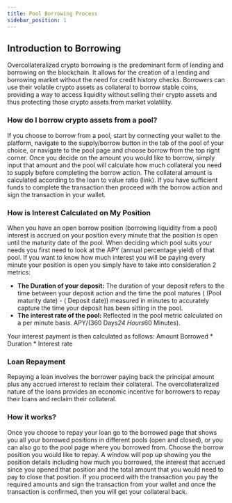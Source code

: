 ```yaml
---
title: Pool Borrowing Process 
sidebar_position: 1
---
```


## Introduction to Borrowing

Overcollateralized crypto borrowing is the predominant form of lending and borrowing on the blockchain. It allows for the creation of a lending and borrowing market without the need for credit history checks. Borrowers can use their volatile crypto assets as collateral to borrow stable coins, providing a way to access liquidity without selling their crypto assets and thus protecting those crypto assets from market volatility.

### How do I borrow crypto assets from a pool?

If you choose to borrow from a pool, start by connecting your wallet to the platform, navigate to the supply/borrow button in the tab of the pool of your choice, or navigate to the pool page and choose borrow from the top right corner. Once you decide on the amount you would like to borrow, simply input that amount and the pool will calculate how much collateral you need to supply before completing the borrow action. The collateral amount is calculated according to the loan to value ratio (link). If you have sufficient funds to complete the transaction then proceed with the borrow action and sign the transaction in your wallet.

### How is Interest Calculated on My Position

When you have an open borrow position (borrowing liquidity from a pool) interest is accrued on your position every minute that the position is open until the maturity date of the pool. When deciding which pool suits your needs you first need to look at the APY (annual percentage yield) of that pool. If you want to know how much interest you will be paying every minute your position is open you simply have to take into consideration 2 metrics:

- **The Duration of your deposit:** The duration of your deposit refers to the time between your deposit action and the time the pool matures  ( (Pool maturity date) - ( Deposit date)) measured in minutes to accurately capture the time your deposit has been sitting in the pool.
- **The interest rate of the pool:** Reflected in the pool metric calculated on a per minute basis. APY/(360 Days*24 Hours*60 Minutes).

Your interest payment is then calculated as follows: Amount Borrowed * Duration * Interest rate

### Loan Repayment

Repaying a loan involves the borrower paying back the principal amount plus any accrued interest to reclaim their collateral. The overcollateralized nature of the loans provides an economic incentive for borrowers to repay their loans and reclaim their collateral.

### How it works?

Once you choose to repay your loan go to the borrowed page that shows you all your borrowed positions in different pools (open and closed), or you can also go to the pool page where you borrowed from. Choose the borrow position you would like to repay. A window will pop up showing you the position details including how much you borrowed, the interest that accrued since you opened that position and the total amount that you would need to pay to close that position. If you proceed with the transaction you pay the required amounts and sign the transaction from your wallet and once the transaction is confirmed, then you will get your collateral back.
